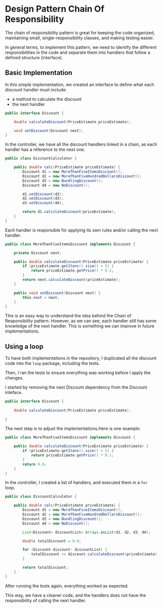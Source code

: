 # Design Pattern Chain Of Responsibility

The chain of responsibility pattern is great for keeping the code organized, maintaining small, single-responsibility classes, and making testing easier.

In general terms, to implement this pattern, we need to identify the different responsibilities in the code and separate them into handlers that follow a defined structure (interface).

## Basic Implementation

In this simple implementation, we created an interface to define what each discount handler must include:
- a method to calculate the discount
- the next handler

```java
public interface Discount {

    double calculateDiscount(PriceEstimate priceEstimate);

    void setDiscount(Discount next);
}
```

In the controller, we have all the discount handlers linked in a chain, as each handler has a reference to the next one.
```java
public class DiscountCalculator {

    public double calc(PriceEstimate priceEstimate) {
        Discount d1 = new MoreThanFiveItemsDiscount();
        Discount d2 = new MoreThanFiveHundredDollarsDiscount();
        Discount d3 = new BundlingDiscount();
        Discount d4 = new NoDiscount();

        d1.setDiscount(d2);
        d2.setDiscount(d3);
        d3.setDiscount(d4);

        return d1.calculateDiscount(priceEstimate);
    }
}

```

Each handler is responsible for applying its own rules and/or calling the next handler.
```java
public class MoreThanFiveItemsDiscount implements Discount {

    private Discount next;

    public double calculateDiscount(PriceEstimate priceEstimate) {
        if (priceEstimate.getItens().size() > 5) {
            return priceEstimate.getPrice() * 0.1;
        }
        return next.calculateDiscount(priceEstimate);
    }

    public void setDiscount(Discount next) {
        this.next = next;
    }
}
```

This is an easy way to understand the idea behind the Chain of Responsibility pattern. However, as we can see, each handler still has some knowledge of the next handler. This is something we can improve in future implementations.

## Using a loop 

To have both implementations in the repository, I duplicated all the discount code into the `loop` package, including the tests.

Then, I ran the tests to ensure everything was working before I apply the changes.

I started by removing the next Discount dependency from the Discount inteface. 

```java
public interface Discount {
    
    double calculateDiscount(PriceEstimate priceEstimate);
    
}
```

The next step is to adjust the implementations.Here is one example:
```java
public class MoreThanFiveItemsDiscount implements Discount {

    public double calculateDiscount(PriceEstimate priceEstimate) {
        if (priceEstimate.getItens().size() > 5) {
            return priceEstimate.getPrice() * 0.1;
        }
        return 0.0;
    }
}
```
In the controller, I created a list of handlers, and executed them in a `for` loop.

```java
public class DiscountCalculator {

    public double calc(PriceEstimate priceEstimate) {
        Discount d1 = new MoreThanFiveItemsDiscount();
        Discount d2 = new MoreThanFiveHundredDollarsDiscount();
        Discount d3 = new BundlingDiscount();
        Discount d4 = new NoDiscount();

        List<Discount> discountList= Arrays.asList(d1, d2, d3, d4);

        double totalDiscount = 0.0;

        for (Discount discount: discountList) {
            totalDiscount += discount.calculateDiscount(priceEstimate);
        }

        return totalDiscount;
    }
}
```
After running the tests again, everything worked as expected.

This way, we have a cleaner code, and the handlers does not have the responsibility of calling the next handler.